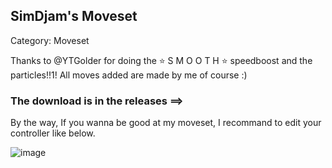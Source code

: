## SimDjam's Moveset

Category: Moveset

Thanks to @YTGolder for doing the ⭐ S M O O T H ⭐ speedboost and the particles!!1!
All moves added are made by me of course :)

### The download is in the releases ==>


By the way, If you wanna be good at my moveset, I recommand to edit your controller like below.

![image](https://github.com/user-attachments/assets/04c022b5-2dbb-41a0-a4ff-e73e23994890)

